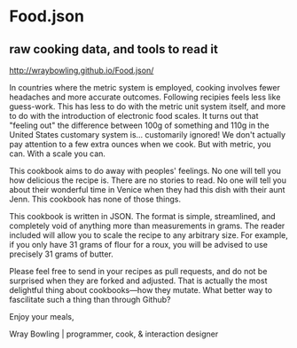# Food.json
## raw cooking data, and tools to read it

http://wraybowling.github.io/Food.json/

In countries where the metric system is employed, cooking involves fewer headaches and more accurate outcomes. Following recipies feels less like guess-work. This has less to do with the metric unit system itself, and more to do with the introduction of electronic food scales. It turns out that "feeling out" the difference between 100g of something and 110g in the United States customary system is... customarily ignored! We don't actually pay attention to a few extra ounces when we cook. But with metric, you can. With a scale you can.

This cookbook aims to do away with peoples' feelings. No one will tell you how delicious the recipe is. There are no stories to read. No one will tell you about their wonderful time in Venice when they had this dish with their aunt Jenn. This cookbook has none of those things.

This cookbook is written in JSON. The format is simple, streamlined, and completely void of anything more than measurements in grams. The reader included will allow you to scale the recipe to any arbitrary size. For example, if you only have 31 grams of flour for a roux, you will be advised to use precisely 31 grams of butter.

Please feel free to send in your recipes as pull requests, and do not be surprised when they are forked and adjusted. That is actually the most delightful thing about cookbooks—how they mutate. What better way to fascilitate such a thing than through Github?



Enjoy your meals,


Wray Bowling | programmer, cook, & interaction designer